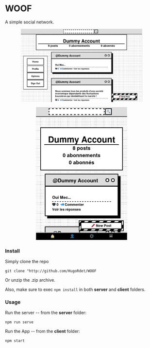 # WOOF

A simple social network.

<p align="center">
<img src="screenshots/ss_1.png" width="400" alt="Browser version"/>
</p>

<p align="center">
<img src="screenshots/ss_2.png" width="300" alt="Mobile version"/>
 </p>                         
 
### Install
Simply clone the repo 

```
git clone "http://github.com/HugoRdet/WOOF
```

Or unzip the .zip archive.


Also, make sure to exec
```npm install```
in both **server** and **client** folders.

### Usage
Run the server -- from the **server** folder:

```
npm run serve
```

Run the App -- from the **client** folder:

```
npm start
```
